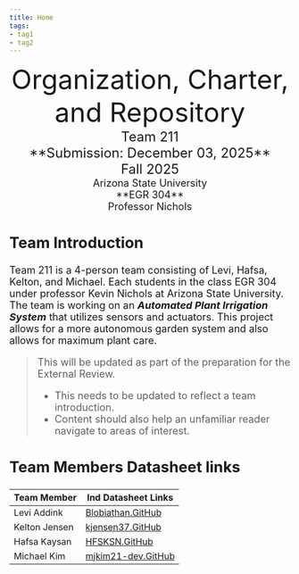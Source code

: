 ```yaml
---
title: Home
tags:
- tag1
- tag2
---
```

<center>
<font size="8">Organization, Charter, and Repository<br>
<font size="5">Team 211<br>
**Submission: December 03, 2025**<br>
Fall 2025<br>
<font size="4">Arizona State University<br>
**EGR 304**<br>
Professor Nichols<br>
  

</center>

## Team Introduction
Team 211 is a 4-person team consisting of Levi, Hafsa, Kelton, and Michael. Each students in the class EGR 304 under professor Kevin Nichols at Arizona State University. The team is working on an **_Automated Plant Irrigation System_** that utilizes sensors and actuators. This project allows for a more autonomous garden system and also allows for maximum plant care.
 

> This will be updated as part of the preparation for the External Review.<br>
>    * This needs to be updated to reflect a team introduction.<br>
>    * Content should also help an unfamiliar reader navigate to areas of interest.


## Team Members Datasheet links

| **Team Member**        |**Ind Datasheet Links** |
| ---------------------- | -----------------------|
| Levi Addink                | [Blobiathan.GitHub](https://blobiathan.github.io/) |
| Kelton Jensen              | [kjensen37.GitHub](https://kjensen37.github.io/EGR304DataSheetKeltonJensen.github.io/) |
| Hafsa Kaysan               | [HFSKSN.GitHub](https://hfsksn.github.io/) |
| Michael Kim                | [mjkim21-dev.GitHub](https://mjkim21-dev.github.io/) |
